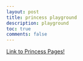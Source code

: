 ```yaml
---
layout: post
title: princess playground
description: playground
toc: true
comments: false
---
```


<a href="https://kushi236.github.io/kushig/princess/home">Link to Princess Pages!</a>